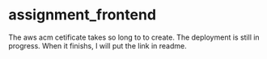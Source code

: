 # assignment_frontend
The aws acm cetificate takes so long to to create.
The deployment is still in progress. When it finishs, I will put the link in readme.
